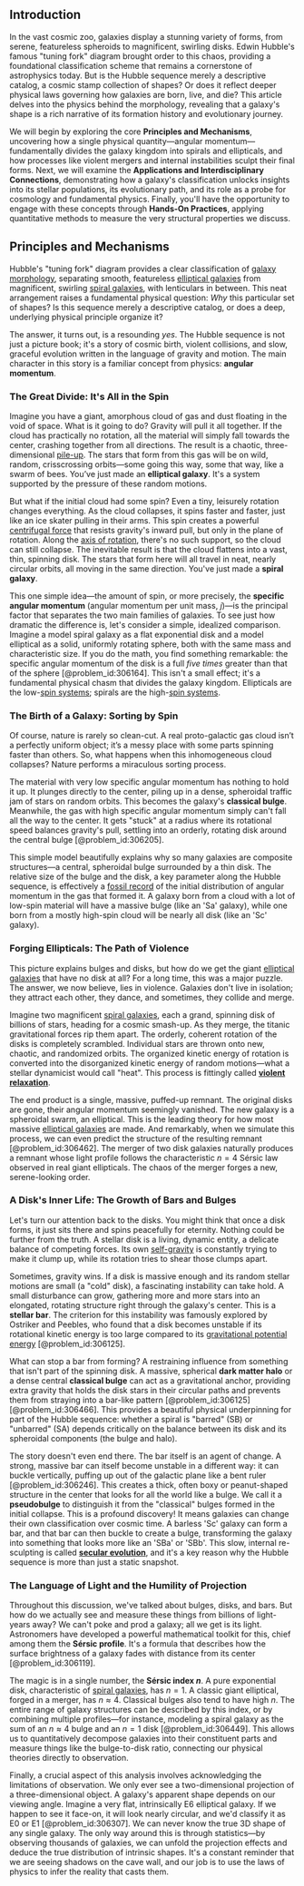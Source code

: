 ## Introduction
In the vast cosmic zoo, galaxies display a stunning variety of forms, from serene, featureless spheroids to magnificent, swirling disks. Edwin Hubble's famous "tuning fork" diagram brought order to this chaos, providing a foundational classification scheme that remains a cornerstone of astrophysics today. But is the Hubble sequence merely a descriptive catalog, a cosmic stamp collection of shapes? Or does it reflect deeper physical laws governing how galaxies are born, live, and die? This article delves into the physics behind the morphology, revealing that a galaxy's shape is a rich narrative of its formation history and evolutionary journey.

We will begin by exploring the core **Principles and Mechanisms**, uncovering how a single physical quantity—angular momentum—fundamentally divides the galaxy kingdom into spirals and ellipticals, and how processes like violent mergers and internal instabilities sculpt their final forms. Next, we will examine the **Applications and Interdisciplinary Connections**, demonstrating how a galaxy's classification unlocks insights into its stellar populations, its evolutionary path, and its role as a probe for cosmology and fundamental physics. Finally, you'll have the opportunity to engage with these concepts through **Hands-On Practices**, applying quantitative methods to measure the very structural properties we discuss.

## Principles and Mechanisms

Hubble's "tuning fork" diagram provides a clear classification of [galaxy morphology](@article_id:159540), separating smooth, featureless [elliptical galaxies](@article_id:157759) from magnificent, swirling [spiral galaxies](@article_id:161543), with lenticulars in between. This neat arrangement raises a fundamental physical question: *Why* this particular set of shapes? Is this sequence merely a descriptive catalog, or does a deep, underlying physical principle organize it?

The answer, it turns out, is a resounding *yes*. The Hubble sequence is not just a picture book; it's a story of cosmic birth, violent collisions, and slow, graceful evolution written in the language of gravity and motion. The main character in this story is a familiar concept from physics: **angular momentum**.

### The Great Divide: It's All in the Spin

Imagine you have a giant, amorphous cloud of gas and dust floating in the void of space. What is it going to do? Gravity will pull it all together. If the cloud has practically no rotation, all the material will simply fall towards the center, crashing together from all directions. The result is a chaotic, three-dimensional [pile-up](@article_id:202928). The stars that form from this gas will be on wild, random, crisscrossing orbits—some going this way, some that way, like a swarm of bees. You’ve just made an **elliptical galaxy**. It's a system supported by the pressure of these random motions.

But what if the initial cloud had some spin? Even a tiny, leisurely rotation changes everything. As the cloud collapses, it spins faster and faster, just like an ice skater pulling in their arms. This spin creates a powerful [centrifugal force](@article_id:173232) that resists gravity's inward pull, but only in the plane of rotation. Along the [axis of rotation](@article_id:186600), there's no such support, so the cloud can still collapse. The inevitable result is that the cloud flattens into a vast, thin, spinning disk. The stars that form here will all travel in neat, nearly circular orbits, all moving in the same direction. You've just made a **spiral galaxy**.

This one simple idea—the amount of spin, or more precisely, the **specific angular momentum** (angular momentum per unit mass, $j$)—is the principal factor that separates the two main families of galaxies. To see just how dramatic the difference is, let's consider a simple, idealized comparison. Imagine a model spiral galaxy as a flat exponential disk and a model elliptical as a solid, uniformly rotating sphere, both with the same mass and characteristic size. If you do the math, you find something remarkable: the specific angular momentum of the disk is a full *five times* greater than that of the sphere [@problem_id:306164]. This isn't a small effect; it's a fundamental physical chasm that divides the galaxy kingdom. Ellipticals are the low-[spin systems](@article_id:154583); spirals are the high-[spin systems](@article_id:154583).

### The Birth of a Galaxy: Sorting by Spin

Of course, nature is rarely so clean-cut. A real proto-galactic gas cloud isn’t a perfectly uniform object; it’s a messy place with some parts spinning faster than others. So, what happens when this inhomogeneous cloud collapses? Nature performs a miraculous sorting process.

The material with very low specific angular momentum has nothing to hold it up. It plunges directly to the center, piling up in a dense, spheroidal traffic jam of stars on random orbits. This becomes the galaxy's **classical bulge**. Meanwhile, the gas with high specific angular momentum simply can't fall all the way to the center. It gets "stuck" at a radius where its rotational speed balances gravity's pull, settling into an orderly, rotating disk around the central bulge [@problem_id:306205].

This simple model beautifully explains why so many galaxies are composite structures—a central, spheroidal bulge surrounded by a thin disk. The relative size of the bulge and the disk, a key parameter along the Hubble sequence, is effectively a [fossil record](@article_id:136199) of the initial distribution of angular momentum in the gas that formed it. A galaxy born from a cloud with a lot of low-spin material will have a massive bulge (like an 'Sa' galaxy), while one born from a mostly high-spin cloud will be nearly all disk (like an 'Sc' galaxy).

### Forging Ellipticals: The Path of Violence

This picture explains bulges and disks, but how do we get the giant [elliptical galaxies](@article_id:157759) that have no disk at all? For a long time, this was a major puzzle. The answer, we now believe, lies in violence. Galaxies don't live in isolation; they attract each other, they dance, and sometimes, they collide and merge.

Imagine two magnificent [spiral galaxies](@article_id:161543), each a grand, spinning disk of billions of stars, heading for a cosmic smash-up. As they merge, the titanic gravitational forces rip them apart. The orderly, coherent rotation of the disks is completely scrambled. Individual stars are thrown onto new, chaotic, and randomized orbits. The organized kinetic energy of rotation is converted into the disorganized kinetic energy of random motions—what a stellar dynamicist would call "heat". This process is fittingly called **[violent relaxation](@article_id:158052)**.

The end product is a single, massive, puffed-up remnant. The original disks are gone, their angular momentum seemingly vanished. The new galaxy is a spheroidal swarm, an elliptical. This is the leading theory for how most massive [elliptical galaxies](@article_id:157759) are made. And remarkably, when we simulate this process, we can even predict the structure of the resulting remnant [@problem_id:306462]. The merger of two disk galaxies naturally produces a remnant whose light profile follows the characteristic $n=4$ Sérsic law observed in real giant ellipticals. The chaos of the merger forges a new, serene-looking order.

### A Disk's Inner Life: The Growth of Bars and Bulges

Let's turn our attention back to the disks. You might think that once a disk forms, it just sits there and spins peacefully for eternity. Nothing could be further from the truth. A stellar disk is a living, dynamic entity, a delicate balance of competing forces. Its own [self-gravity](@article_id:270521) is constantly trying to make it clump up, while its rotation tries to shear those clumps apart.

Sometimes, gravity wins. If a disk is massive enough and its random stellar motions are small (a "cold" disk), a fascinating instability can take hold. A small disturbance can grow, gathering more and more stars into an elongated, rotating structure right through the galaxy's center. This is a **stellar bar**. The criterion for this instability was famously explored by Ostriker and Peebles, who found that a disk becomes unstable if its rotational kinetic energy is too large compared to its [gravitational potential energy](@article_id:268544) [@problem_id:306125].

What can stop a bar from forming? A restraining influence from something that isn't part of the spinning disk. A massive, spherical **dark matter halo** or a dense central **classical bulge** can act as a gravitational anchor, providing extra gravity that holds the disk stars in their circular paths and prevents them from straying into a bar-like pattern [@problem_id:306125] [@problem_id:306466]. This provides a beautiful physical underpinning for part of the Hubble sequence: whether a spiral is "barred" (SB) or "unbarred" (SA) depends critically on the balance between its disk and its spheroidal components (the bulge and halo).

The story doesn't even end there. The bar itself is an agent of change. A strong, massive bar can itself become unstable in a different way: it can buckle vertically, puffing up out of the galactic plane like a bent ruler [@problem_id:306246]. This creates a thick, often boxy or peanut-shaped structure in the center that looks for all the world like a bulge. We call it a **pseudobulge** to distinguish it from the "classical" bulges formed in the initial collapse. This is a profound discovery! It means galaxies can change their own classification over cosmic time. A barless 'Sc' galaxy can form a bar, and that bar can then buckle to create a bulge, transforming the galaxy into something that looks more like an 'SBa' or 'SBb'. This slow, internal re-sculpting is called **[secular evolution](@article_id:157992)**, and it's a key reason why the Hubble sequence is more than just a static snapshot.

### The Language of Light and the Humility of Projection

Throughout this discussion, we've talked about bulges, disks, and bars. But how do we actually see and measure these things from billions of light-years away? We can't poke and prod a galaxy; all we get is its light. Astronomers have developed a powerful mathematical toolkit for this, chief among them the **Sérsic profile**. It's a formula that describes how the surface brightness of a galaxy fades with distance from its center [@problem_id:306119].

The magic is in a single number, the **Sérsic index $n$**. A pure exponential disk, characteristic of [spiral galaxies](@article_id:161543), has $n=1$. A classic giant elliptical, forged in a merger, has $n \approx 4$. Classical bulges also tend to have high $n$. The entire range of galaxy structures can be described by this index, or by combining multiple profiles—for instance, modeling a spiral galaxy as the sum of an $n \approx 4$ bulge and an $n=1$ disk [@problem_id:306449]. This allows us to quantitatively decompose galaxies into their constituent parts and measure things like the bulge-to-disk ratio, connecting our physical theories directly to observation.

Finally, a crucial aspect of this analysis involves acknowledging the limitations of observation. We only ever see a two-dimensional projection of a three-dimensional object. A galaxy's apparent shape depends on our viewing angle. Imagine a very flat, intrinsically E6 elliptical galaxy. If we happen to see it face-on, it will look nearly circular, and we'd classify it as E0 or E1 [@problem_id:306307]. We can never know the true 3D shape of any single galaxy. The only way around this is through statistics—by observing thousands of galaxies, we can unfold the projection effects and deduce the true distribution of intrinsic shapes. It's a constant reminder that we are seeing shadows on the cave wall, and our job is to use the laws of physics to infer the reality that casts them.
